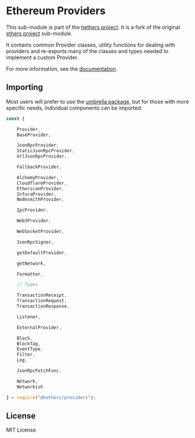 Ethereum Providers
==================

This sub-module is part of the [hethers project](https://github.com/hashgraph/hethers.js). It is a fork of the original [ethers project](https://github.com/ethers-io/ethers.js) sub-module.

It contains common Provider classes, utility functions for dealing with providers
and re-exports many of the classes and types needed to implement a custom Provider.

For more information, see the [documentation](https://docs.ethers.io/v5/api/providers/).


Importing
---------

Most users will prefer to use the [umbrella package](https://www.npmjs.com/package/@hashgraph/hethers),
but for those with more specific needs, individual components can be imported.

```javascript
const {

    Provider,
    BaseProvider,

    JsonRpcProvider,
    StaticJsonRpcProvider,
    UrlJsonRpcProvider,

    FallbackProvider,

    AlchemyProvider,
    CloudflareProvider,
    EtherscanProvider,
    InfuraProvider,
    NodesmithProvider,

    IpcProvider,

    Web3Provider,

    WebSocketProvider,

    JsonRpcSigner,

    getDefaultProvider,

    getNetwork,

    Formatter,

    // Types

    TransactionReceipt,
    TransactionRequest,
    TransactionResponse,

    Listener,

    ExternalProvider,

    Block,
    BlockTag,
    EventType,
    Filter,
    Log,

    JsonRpcFetchFunc,

    Network,
    Networkish

} = require("@hethers/providers");
```


License
-------

MIT License
